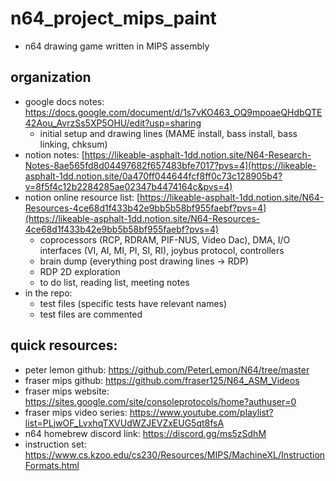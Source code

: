 # n64_project_mips_paint
- n64 drawing game written in MIPS assembly

## organization
- google docs notes: https://docs.google.com/document/d/1s7vKO463_OQ9mpoaeQHdbQTE42Aou_AvrzSs5XP5OHU/edit?usp=sharing
  - initial setup and drawing lines (MAME install, bass install, bass linking, chksum)
- notion notes: [https://likeable-asphalt-1dd.notion.site/N64-Research-Notes-8ae565fd8d04497682f657483bfe7017?pvs=4](https://likeable-asphalt-1dd.notion.site/0a470ff044644fcf8ff0c73c128905b4?v=8f5f4c12b2284285ae02347b4474164c&pvs=4)
- notion online resource list: [https://likeable-asphalt-1dd.notion.site/N64-Resources-4ce68d1f433b42e9bb5b58bf955faebf?pvs=4](https://likeable-asphalt-1dd.notion.site/N64-Resources-4ce68d1f433b42e9bb5b58bf955faebf?pvs=4)
  - coprocessors (RCP, RDRAM, PIF-NUS, Video Dac), DMA, I/O interfaces (VI, AI, MI, PI, SI, RI), joybus protocol, controllers
  - brain dump (everything post drawing lines -> RDP)
  - RDP 2D exploration
  - to do list, reading list, meeting notes
- in the repo:
  - test files (specific tests have relevant names)
  - test files are commented

## quick resources:
 - peter lemon github: https://github.com/PeterLemon/N64/tree/master
 - fraser mips github: https://github.com/fraser125/N64_ASM_Videos
 - fraser mips website: https://sites.google.com/site/consoleprotocols/home?authuser=0
 - fraser mips video series: https://www.youtube.com/playlist?list=PLjwOF_LvxhqTXVUdWZJEVZxEUG5qt8fsA
 - n64 homebrew discord link: https://discord.gg/ms5zSdhM
 - instruction set: https://www.cs.kzoo.edu/cs230/Resources/MIPS/MachineXL/InstructionFormats.html
